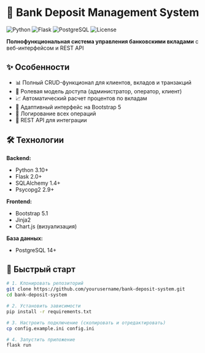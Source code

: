 # 🏦 Bank Deposit Management System

![Python](https://img.shields.io/badge/python-3.10+-blue.svg)
![Flask](https://img.shields.io/badge/flask-2.0+-green.svg)
![PostgreSQL](https://img.shields.io/badge/postgresql-14+-blue.svg)
![License](https://img.shields.io/badge/license-MIT-orange.svg)

**Полнофункциональная система управления банковскими вкладами** с веб-интерфейсом и REST API

## ✨ Особенности

- 📊 Полный CRUD-функционал для клиентов, вкладов и транзакций
- 🔐 Ролевая модель доступа (администратор, оператор, клиент)
- 📈 Автоматический расчет процентов по вкладам
- 📱 Адаптивный интерфейс на Bootstrap 5
- 📁 Логирование всех операций
- 🔄 REST API для интеграции

## 🛠 Технологии

**Backend:**
- Python 3.10+
- Flask 2.0+
- SQLAlchemy 1.4+
- Psycopg2 2.9+

**Frontend:**
- Bootstrap 5.1
- Jinja2
- Chart.js (визуализация)

**База данных:**
- PostgreSQL 14+

## 🚀 Быстрый старт

```bash
# 1. Клонировать репозиторий
git clone https://github.com/yourusername/bank-deposit-system.git
cd bank-deposit-system

# 2. Установить зависимости
pip install -r requirements.txt

# 3. Настроить подключение (скопировать и отредактировать)
cp config.example.ini config.ini

# 4. Запустить приложение
flask run
